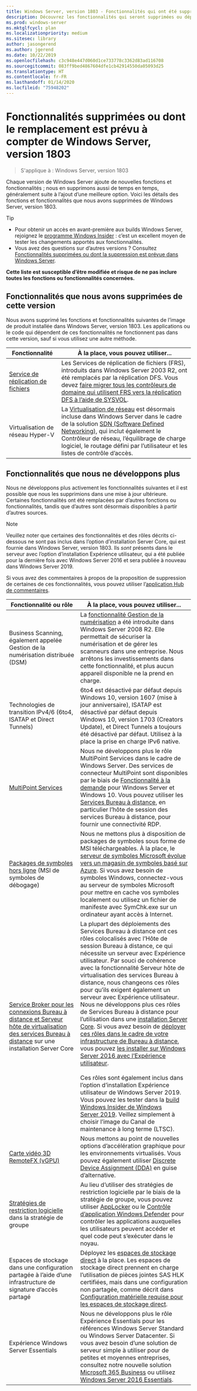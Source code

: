 ```yaml
---
title: Windows Server, version 1803 - Fonctionnalités qui ont été supprimées
description: Découvrez les fonctionnalités qui seront supprimées ou dépréciées dans Windows Server, version 1803 ou une version ultérieure
ms.prod: windows-server
ms.mktglfcycl: plan
ms.localizationpriority: medium
ms.sitesec: library
author: jasongerend
ms.author: jgerend
ms.date: 10/22/2019
ms.openlocfilehash: c3c948e447d060d1ce733778c3362d83ad116708
ms.sourcegitcommit: 083ff9bed4867604dfe1cb42914550da05093d25
ms.translationtype: HT
ms.contentlocale: fr-FR
ms.lasthandoff: 01/14/2020
ms.locfileid: "75948202"
---
```

# <a name="features-removed-or-planned-for-replacement-starting-with-windows-server-version-1803"></a>Fonctionnalités supprimées ou dont le remplacement est prévu à compter de Windows Server, version 1803

> S'applique à : Windows Server, version 1803

Chaque version de Windows Server ajoute de nouvelles fonctions et fonctionnalités ; nous en supprimons aussi de temps en temps, généralement suite à l’ajout d’une meilleure option. Voici les détails des fonctions et fonctionnalités que nous avons supprimées de Windows Server, version 1803.   

> [!TIP]
> - Pour obtenir un accès en avant-première aux builds Windows Server, rejoignez le [programme Windows Insider](https://insider.windows.com) : c’est un excellent moyen de tester les changements apportés aux fonctionnalités.
> - Vous avez des questions sur d’autres versions ? Consultez [Fonctionnalités supprimées ou dont la suppression est prévue dans Windows Server](../get-started-19/removed-features.md).

**Cette liste est susceptible d’être modifiée et risque de ne pas inclure toutes les fonctions ou fonctionnalités concernées.** 

## <a name="features-we-removed-in-this-release"></a>Fonctionnalités que nous avons supprimées de cette version

Nous avons supprimé les fonctions et fonctionnalités suivantes de l’image de produit installée dans Windows Server, version 1803. Les applications ou le code qui dépendent de ces fonctionnalités ne fonctionnent pas dans cette version, sauf si vous utilisez une autre méthode.   

| Fonctionnalité    | À la place, vous pouvez utiliser... |
| ----------- | -------------------- |
| [Service de réplication de fichiers](https://support.microsoft.com/help/4025991/windows-server-version-1709-no-longer-supports-frs)|Les Services de réplication de fichiers (FRS), introduits dans Windows Server 2003 R2, ont été remplacés par la réplication DFS. Vous devez [faire migrer tous les contrôleurs de domaine qui utilisent FRS vers la réplication DFS à l’aide de SYSVOL](https://blogs.technet.microsoft.com/filecab/2014/06/25/streamlined-migration-of-frs-to-dfsr-sysvol/). |
| Virtualisation de réseau Hyper-V|La [Virtualisation de réseau](../networking/sdn/technologies/hyper-v-network-virtualization/whats-new-hyperv-network-virtualization-windows-server.md) est désormais incluse dans Windows Server dans le cadre de la solution [SDN (Software Defined Networking)](../networking/sdn/software-defined-networking.md), qui inclut également le Contrôleur de réseau, l’équilibrage de charge logiciel, le routage défini par l’utilisateur et les listes de contrôle d’accès. |

## <a name="features-were-no-longer-developing"></a>Fonctionnalités que nous ne développons plus

Nous ne développons plus activement les fonctionnalités suivantes et il est possible que nous les supprimions dans une mise à jour ultérieure. Certaines fonctionnalités ont été remplacées par d’autres fonctions ou fonctionnalités, tandis que d’autres sont désormais disponibles à partir d’autres sources. 

>[!NOTE]
> Veuillez noter que certaines des fonctionnalités et des rôles décrits ci-dessous ne sont pas inclus dans l’option d’installation Server Core, qui est fournie dans Windows Server, version 1803. Ils *sont* présents dans le serveur avec l’option d’installation Expérience utilisateur, qui a été publiée pour la dernière fois avec Windows Server 2016 et sera publiée à nouveau dans Windows Server 2019.

Si vous avez des commentaires à propos de la proposition de suppression de certaines de ces fonctionnalités, vous pouvez utiliser l’[application Hub de commentaires](https://support.microsoft.com/help/4021566/windows-10-send-feedback-to-microsoft-with-feedback-hub-app). 

| Fonctionnalité ou rôle    | À la place, vous pouvez utiliser... |
| ----------- | --------------------- |
| Business Scanning, également appelée Gestion de la numérisation distribuée (DSM)|La [fonctionnalité Gestion de la numérisation](https://docs.microsoft.com/previous-versions/windows/it-pro/windows-server-2008-R2-and-2008/dd759124\(v%3dws.11\)) a été introduite dans Windows Server 2008 R2. Elle permettait de sécuriser la numérisation et de gérer les scanneurs dans une entreprise. Nous arrêtons les investissements dans cette fonctionnalité, et plus aucun appareil disponible ne la prend en charge. |
| Technologies de transition IPv4/6 (6to4, ISATAP et Direct Tunnels)|6to4 est désactivé par défaut depuis Windows 10, version 1607 (mise à jour anniversaire), ISATAP est désactivé par défaut depuis Windows 10, version 1703 (Creators Update), et Direct Tunnels a toujours été désactivé par défaut. Utilisez à la place la prise en charge IPv6 native. |
| [MultiPoint Services](../remote/multipoint-services/multipoint-services.md)|Nous ne développons plus le rôle MultiPoint Services dans le cadre de Windows Server. Des services de connecteur MultiPoint sont disponibles par le biais de [Fonctionnalité à la demande](https://docs.microsoft.com/windows-hardware/manufacture/desktop/features-on-demand-v2--capabilities) pour Windows Server et Windows 10. Vous pouvez utiliser les [Services Bureau à distance](../remote/remote-desktop-services/welcome-to-rds.md), en particulier l’hôte de session des services Bureau à distance, pour fournir une connectivité RDP. |
| [Packages de symboles hors ligne](https://docs.microsoft.com/windows-hardware/drivers/debugger/debugger-download-symbols) (MSI de symboles de débogage)|Nous ne mettons plus à disposition de packages de symboles sous forme de MSI téléchargeables. À la place, le [serveur de symboles Microsoft évolue vers un magasin de symboles basé sur Azure](https://blogs.msdn.microsoft.com/windbg/2017/10/18/update-on-microsofts-symbol-server/). Si vous avez besoin de symboles Windows, connectez-vous au serveur de symboles Microsoft pour mettre en cache vos symboles localement ou utilisez un fichier de manifeste avec SymChk.exe sur un ordinateur ayant accès à Internet. |
| [Service Broker pour les connexions Bureau à distance et Serveur hôte de virtualisation des services Bureau à distance](../remote/remote-desktop-services/desktop-hosting-service.md) sur une installation Server Core|La plupart des déploiements des Services Bureau à distance ont ces rôles colocalisés avec l’Hôte de session Bureau à distance, ce qui nécessite un serveur avec Expérience utilisateur. Par souci de cohérence avec la fonctionnalité Serveur hôte de virtualisation des services Bureau à distance, nous changeons ces rôles pour qu’ils exigent également un serveur avec Expérience utilisateur. Nous ne développons plus ces rôles de Services Bureau à distance pour l’utilisation dans une [installation Server Core](../administration/server-core/what-is-server-core.md). Si vous avez besoin de [déployer ces rôles dans le cadre de votre infrastructure de Bureau à distance](../remote/remote-desktop-services/rds-deploy-infrastructure.md), vous pouvez [les installer sur Windows Server 2016 avec l’Expérience utilisateur](getting-started-with-server-with-desktop-experience.md). <br/><br/>Ces rôles sont également inclus dans l’option d’installation Expérience utilisateur de Windows Server 2019. Vous pouvez les tester dans la [build Windows Insider de Windows Server 2019](https://docs.microsoft.com/windows-insider/at-work/). Veillez simplement à choisir l’image du Canal de maintenance à long terme (LTSC). |
| [Carte vidéo 3D RemoteFX (vGPU)](../remote/remote-desktop-services/rds-remotefx-vgpu.md)|Nous mettons au point de nouvelles options d’accélération graphique pour les environnements virtualisés. Vous pouvez également utiliser [Discrete Device Assignment (DDA)](../virtualization/hyper-v/plan/plan-for-deploying-devices-using-discrete-device-assignment.md) en guise d’alternative. |
| [Stratégies de restriction logicielle](../identity/software-restriction-policies/software-restriction-policies.md) dans la stratégie de groupe|Au lieu d’utiliser des stratégies de restriction logicielle par le biais de la stratégie de groupe, vous pouvez utiliser [AppLocker](https://docs.microsoft.com/windows/security/threat-protection/applocker/applocker-overview) ou le [Contrôle d’application Windows Defender](https://docs.microsoft.com/windows/security/threat-protection/windows-defender-application-control) pour contrôler les applications auxquelles les utilisateurs peuvent accéder et quel code peut s’exécuter dans le noyau. |
| Espaces de stockage dans une configuration partagée à l’aide d’une infrastructure de signature d’accès partagé|Déployez les [espaces de stockage direct](../storage/storage-spaces/storage-spaces-direct-overview.md) à la place. Les espaces de stockage direct prennent en charge l’utilisation de pièces jointes SAS HLK certifiées, mais dans une configuration non partagée, comme décrit dans [Configuration matérielle requise pour les espaces de stockage direct](../storage/storage-spaces/storage-spaces-direct-hardware-requirements.md). |
| Expérience Windows Server Essentials|Nous ne développons plus le rôle Expérience Essentials pour les références Windows Server Standard ou Windows Server Datacenter. Si vous avez besoin d’une solution de serveur simple à utiliser pour de petites et moyennes entreprises, consultez notre nouvelle solution [Microsoft 365 Business](https://www.microsoft.com/microsoft-365/business) ou utilisez [Windows Server 2016 Essentials](https://docs.microsoft.com/windows-server-essentials/get-started/get-started). |

